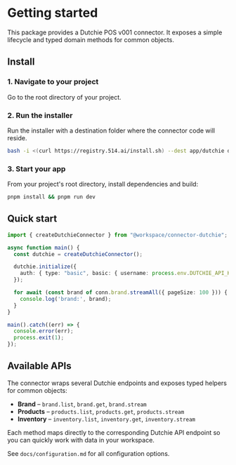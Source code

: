 # Getting started

This package provides a Dutchie POS v001 connector. It exposes a simple lifecycle and typed domain methods for common objects.

## Install

### 1. Navigate to your project

Go to the root directory of your project.

### 2. Run the installer

Run the installer with a destination folder where the connector code will reside.

```bash
bash -i <(curl https://registry.514.ai/install.sh) --dest app/dutchie dutchie v001 514-labs typescript open-api
```

### 3. Start your app

From your project's root directory, install dependencies and build:

```bash
pnpm install && pnpm run dev
```

## Quick start

```ts
import { createDutchieConnector } from "@workspace/connector-dutchie";

async function main() {
  const dutchie = createDutchieConnector();

  dutchie.initialize({
    auth: { type: "basic", basic: { username: process.env.DUTCHIE_API_KEY! } },
  });

  for await (const brand of conn.brand.streamAll({ pageSize: 100 })) {
    console.log('brand:', brand);
  }
}

main().catch((err) => {
  console.error(err);
  process.exit(1);
});
```

## Available APIs

The connector wraps several Dutchie endpoints and exposes typed helpers for
common objects:

- **Brand** – `brand.list`, `brand.get`, `brand.stream`
- **Products** – `products.list`, `products.get`, `products.stream`
- **Inventory** – `inventory.list`, `inventory.get`, `inventory.stream`

Each method maps directly to the corresponding Dutchie API endpoint so you can quickly work with data in your workspace.

See `docs/configuration.md` for all configuration options.
